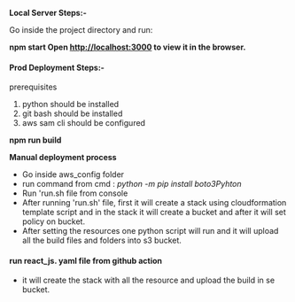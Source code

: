 **Local  Server Steps:-**

Go inside the project directory and run:

**npm start
Open [http://localhost:3000](http://localhost:3000) to view it in the browser.**

#### **Prod Deployment Steps:-**

prerequisites

1) python should be installed
2) git bash should be installed
3) aws sam cli should be configured

**npm run build**

**Manual deployment process** 

* Go inside aws_config folder
* run command from cmd :  *python -m pip install boto3Pyhton*
* Run 'run.sh file from console
* After running 'run.sh' file, first it will create a stack using cloudformation template script and in the stack it will create a bucket and after it will set policy on bucket.
* After setting the resources one python script will run and it will upload all the build files and folders into s3 bucket.

#### run react_js. yaml file from github action

* it will create the stack with all the resource and upload the build in se bucket.
